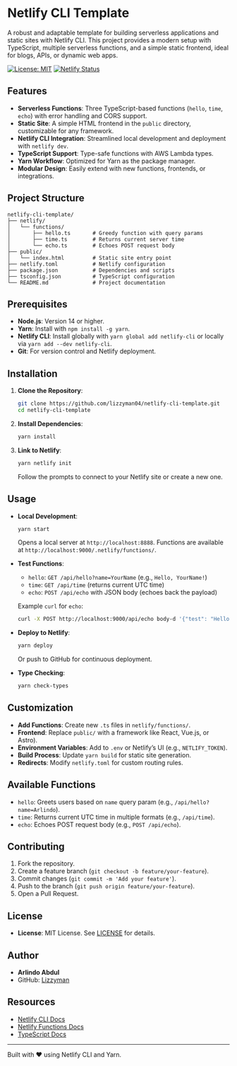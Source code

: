 # Netlify CLI Template

A robust and adaptable template for building serverless applications and static sites with Netlify CLI. This project provides a modern setup with TypeScript, multiple serverless functions, and a simple static frontend, ideal for blogs, APIs, or dynamic web apps.

[![License: MIT](https://img.shields.io/badge/License-MIT-yellow.svg)](https://opensource.org/licenses/MIT)
[![Netlify Status](https://api.netlify.com/api/v1/badges/YOUR-NETLIFY-SITE-ID/deploy-status)](https://app.netlify.com/sites/YOUR-SITE-NAME/deploys)

## Features
- **Serverless Functions**: Three TypeScript-based functions (`hello`, `time`, `echo`) with error handling and CORS support.
- **Static Site**: A simple HTML frontend in the `public` directory, customizable for any framework.
- **Netlify CLI Integration**: Streamlined local development and deployment with `netlify dev`.
- **TypeScript Support**: Type-safe functions with AWS Lambda types.
- **Yarn Workflow**: Optimized for Yarn as the package manager.
- **Modular Design**: Easily extend with new functions, frontends, or integrations.

## Project Structure
```
netlify-cli-template/
├── netlify/
│   └── functions/
│       ├── hello.ts       # Greedy function with query params
│       ├── time.ts        # Returns current server time
│       └── echo.ts        # Echoes POST request body
├── public/
│   └── index.html         # Static site entry point
├── netlify.toml           # Netlify configuration
├── package.json           # Dependencies and scripts
├── tsconfig.json          # TypeScript configuration
└── README.md              # Project documentation
```

## Prerequisites
- **Node.js**: Version 14 or higher.
- **Yarn**: Install with `npm install -g yarn`.
- **Netlify CLI**: Install globally with `yarn global add netlify-cli` or locally via `yarn add --dev netlify-cli`.
- **Git**: For version control and Netlify deployment.

## Installation
1. **Clone the Repository**:
   ```bash
   git clone https://github.com/lizzyman04/netlify-cli-template.git
   cd netlify-cli-template
   ```

2. **Install Dependencies**:
   ```bash
   yarn install
   ```

3. **Link to Netlify**:
   ```bash
   yarn netlify init
   ```
   Follow the prompts to connect to your Netlify site or create a new one.

## Usage
- **Local Development**:
  ```bash
  yarn start
  ```
  Opens a local server at `http://localhost:8888`. Functions are available at `http://localhost:9000/.netlify/functions/`.

- **Test Functions**:
  - `hello`: `GET /api/hello?name=YourName` (e.g., `Hello, YourName!`)
  - `time`: `GET /api/time` (returns current UTC time)
  - `echo`: `POST /api/echo` with JSON body (echoes back the payload)

  Example `curl` for `echo`:
  ```bash
  curl -X POST http://localhost:9000/api/echo body-d '{"test": "Hello"}' -H "Content-Type: application/json"
  ```

- **Deploy to Netlify**:
  ```bash
  yarn deploy
  ```
  Or push to GitHub for continuous deployment.

- **Type Checking**:
  ```bash
  yarn check-types
  ```

## Customization
- **Add Functions**: Create new `.ts` files in `netlify/functions/`.
- **Frontend**: Replace `public/` with a framework like React, Vue.js, or Astro).
- **Environment Variables**: Add to `.env` or Netlify’s UI (e.g., `NETLIFY_TOKEN`).
- **Build Process**: Update `yarn build` for static site generation.
- **Redirects**: Modify `netlify.toml` for custom routing rules.

## Available Functions
- `hello`: Greets users based on `name` query param (e.g., `/api/hello?name=Arlindo`).
- `time`: Returns current UTC time in multiple formats (e.g., `/api/time`).
- `echo`: Echoes POST request body (e.g., `POST /api/echo`).

## Contributing
1. Fork the repository.
2. Create a feature branch (`git checkout -b feature/your-feature`).
3. Commit changes (`git commit -m 'Add your feature'`).
4. Push to the branch (`git push origin feature/your-feature`).
5. Open a Pull Request.

## License
- **License**: MIT License. See [LICENSE](LICENSE) for details.

## Author
- **Arlindo Abdul**
- GitHub: [Lizzyman](https://github.com/lizzyman04)

## Resources
- [Netlify CLI Docs](https://docs.netlify.com/cli/get-started/)
- [Netlify Functions Docs](https://docs.netlify.com/functions/overview/)
- [TypeScript Docs](https://www.typescriptlang.org/docs/)

---

Built with ❤️ using Netlify CLI and Yarn.